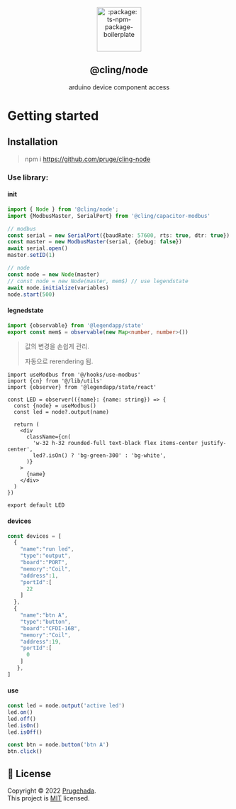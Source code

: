 <p align="center">
 <img width="100px" src="https://raw.githubusercontent.com/hebertcisco/ts-npm-package-boilerplate/main/.github/images/favicon512x512-npm.png" align="center" alt=":package: ts-npm-package-boilerplate" />
 <h2 align="center">@cling/node</h2>
 <p align="center">arduino device component access</p>



# Getting started

## Installation

> npm i https://github.com/pruge/cling-node

### Use library:

#### init
```ts
import { Node } from '@cling/node';
import {ModbusMaster, SerialPort} from '@cling/capacitor-modbus'

// modbus
const serial = new SerialPort({baudRate: 57600, rts: true, dtr: true})
const master = new ModbusMaster(serial, {debug: false})
await serial.open()
master.setID(1)

// node
const node = new Node(master)
// const node = new Node(master, mem$) // use legendstate
await node.initialize(variables)
node.start(500)
```

#### legnedstate
```ts
import {observable} from '@legendapp/state'
export const mem$ = observable(new Map<number, number>())
```

> 값의 변경을 손쉽게 관리.
>
> 자동으로 rerendering 됨.
```tsx
import useModbus from '@/hooks/use-modbus'
import {cn} from '@/lib/utils'
import {observer} from '@legendapp/state/react'

const LED = observer(({name}: {name: string}) => {
  const {node} = useModbus()
  const led = node?.output(name)

  return (
    <div
      className={cn(
        'w-32 h-32 rounded-full text-black flex items-center justify-center',
        led?.isOn() ? 'bg-green-300' : 'bg-white',
      )}
    >
      {name}
    </div>
  )
})

export default LED
```




#### devices
```ts
const devices = [
  {
    "name":"run led",
    "type":"output",
    "board":"PORT",
    "memory":"Coil",
    "address":1,
    "portId":[
      22
    ]
  },
  {
    "name":"btn A",
    "type":"button",
    "board":"CFDI-16B",
    "memory":"Coil",
    "address":19,
    "portId":[
      0
    ]
   },
]
```

#### use
```ts
const led = node.output('active led')
led.on()
led.off()
led.isOn()
led.isOff()

const btn = node.button('btn A')
btn.click()
```


## 📝 License

Copyright © 2022 [Prugehada](https://github.com/pruge).<br />
This project is [MIT](LICENSE) licensed.
